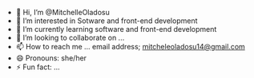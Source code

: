 - 👋 Hi, I’m @MitchelleOladosu
- 👀 I’m interested in Sotware and front-end development
- 🌱 I’m currently learning software and front-end development
- 💞️ I’m looking to collaborate on ...
- 📫 How to reach me ... email address; mitcheleoladosu14@gmail.com
- 😄 Pronouns: she/her
- ⚡ Fun fact: ...

<!---
MitchelleOladosu/MitchelleOladosu is a ✨ special ✨ repository because its `README.md` (this file) appears on your GitHub profile.
You can click the Preview link to take a look at your changes.
--->
